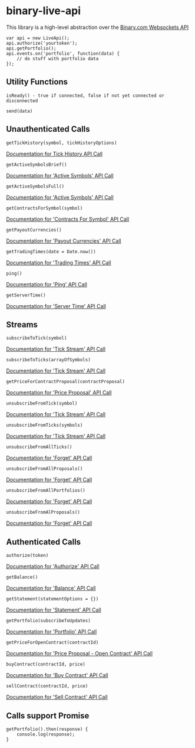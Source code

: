 # binary-live-api

This library is a high-level abstraction over the [Binary.com Websockets API](https://developers.binary.com)

```
var api = new LiveApi();
api.authorize('yourtoken');
api.getPortfolio();
api.events.on('portfolio', function(data) {
    // do stuff with portfolio data
});
```


## Utility Functions

```
isReady() - true if connected, false if not yet connected or disconnected
```

```
send(data)
```

## Unauthenticated Calls

```
getTickHistory(symbol, tickHistoryOptions)
```

[Documentation for Tick History API Call](https://developers.binary.com/api/#ticks)

```
getActiveSymbolsBrief()
```

[Documentation for 'Active Symbols' API Call](https://developers.binary.com/api/#active_symbols)

```
getActiveSymbolsFull()
```

[Documentation for 'Active Symbols' API Call](https://developers.binary.com/api/#active_symbols)

```
getContractsForSymbol(symbol)
```

[Documentation for 'Contracts For Symbol' API Call](https://developers.binary.com/api/#contracts_for)

```
getPayoutCurrencies()
```

[Documentation for 'Payout Currencies' API Call](https://developers.binary.com/api/#payout_currencies)

```
getTradingTimes(date = Date.now())
```

[Documentation for 'Trading Times' API Call](https://developers.binary.com/api/#trading_times)

```
ping()
```

[Documentation for 'Ping' API Call](https://developers.binary.com/api/#ping)

```
getServerTime()
```

[Documentation for 'Server Time' API Call](https://developers.binary.com/api/#time)


## Streams

```
subscribeToTick(symbol)
```

[Documentation for 'Tick Stream' API Call](https://developers.binary.com/api/#tick)

```
subscribeToTicks(arrayOfSymbols)
```

[Documentation for 'Tick Stream' API Call](https://developers.binary.com/api/#tick)

```
getPriceForContractProposal(contractProposal)
```

[Documentation for 'Price Proposal' API Call](https://developers.binary.com/api/#proposal)

```
unsubscribeFromTick(symbol)
```

[Documentation for 'Tick Stream' API Call](https://developers.binary.com/api/#tick)

```
unsubscribeFromTicks(symbols)
```

[Documentation for 'Tick Stream' API Call](https://developers.binary.com/api/#tick)

```
unsubscribeFromAllTicks()
```

[Documentation for 'Forget' API Call](https://developers.binary.com/api/#forget)

```
unsubscribeFromAllProposals()
```

[Documentation for 'Forget' API Call](https://developers.binary.com/api/#forget)

```
unsubscribeFromAllPortfolios()
```

[Documentation for 'Forget' API Call](https://developers.binary.com/api/#forget)

```
unsubscribeFromAlProposals()
```

[Documentation for 'Forget' API Call](https://developers.binary.com/api/#forget)


## Authenticated Calls

```
authorize(token)
```

[Documentation for 'Authorize' API Call](https://developers.binary.com/api/#authorize)

```
getBalance()
```

[Documentation for 'Balance' API Call](https://developers.binary.com/api/#balance)

```
getStatement(statementOptions = {})
```

[Documentation for 'Statement' API Call](https://developers.binary.com/api/#statement)

```
getPortfolio(subscribeToUpdates)
```

[Documentation for 'Portfolio' API Call](https://developers.binary.com/api/#portfolio)

```
getPriceForOpenContract(contractId)
```

[Documentation for 'Price Proposal - Open Contract' API Call](https://developers.binary.com/api/#proposal_open_contract)

```
buyContract(contractId, price)
```

[Documentation for 'Buy Contract' API Call](https://developers.binary.com/api/#buy)

```
sellContract(contractId, price)
```

[Documentation for 'Sell Contract' API Call](https://developers.binary.com/api/#sell)


## Calls support Promise

```
getPortfolio().then(response) {
    console.log(response);
}
```
